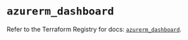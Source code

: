 # `azurerm_dashboard`

Refer to the Terraform Registry for docs: [`azurerm_dashboard`](https://registry.terraform.io/providers/hashicorp/azurerm/3.104.0/docs/resources/dashboard).
